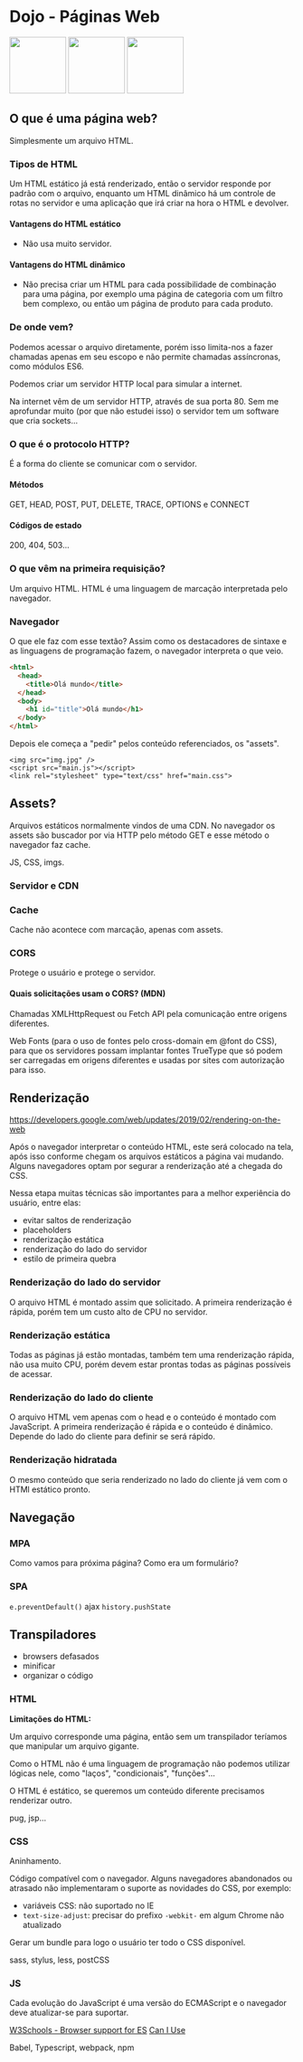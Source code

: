# Dojo - Páginas Web

<img width="100px" src="https://user-images.githubusercontent.com/27368585/68813713-6d106800-0655-11ea-81ac-f9f66e9eb63d.png" />

<img width="100px" src="https://user-images.githubusercontent.com/27368585/68813714-6d106800-0655-11ea-9a3d-9ef52fa29dac.png" />

<img width="100px" src="https://user-images.githubusercontent.com/27368585/68813737-84e7ec00-0655-11ea-9736-9b534ac189ab.jpg" />

## O que é uma página web?

Simplesmente um arquivo HTML.

### Tipos de HTML

Um HTML estático já está renderizado, então o servidor responde por padrão com o arquivo, enquanto um HTML dinâmico há um controle de rotas no servidor e uma aplicação que irá criar na hora o HTML e devolver.

#### Vantagens do HTML estático

- Não usa muito servidor.

#### Vantagens do HTML dinâmico

- Não precisa criar um HTML para cada possibilidade de combinação para uma página, por exemplo uma página de categoria com um filtro bem complexo, ou então um página de produto para cada produto.

### De onde vem?

Podemos acessar o arquivo diretamente, porém isso limita-nos a fazer chamadas apenas em seu escopo e não permite chamadas assíncronas, como módulos ES6.

Podemos criar um servidor HTTP local para simular a internet.

Na internet vêm de um servidor HTTP, através de sua porta 80. Sem me aprofundar muito (por que não estudei isso) o servidor tem um software que cria sockets...

### O que é o protocolo HTTP?

É a forma do cliente se comunicar com o servidor.

#### Métodos

GET, HEAD, POST, PUT, DELETE, TRACE, OPTIONS e CONNECT

#### Códigos de estado

200, 404, 503...

### O que vêm na primeira requisição?

Um arquivo HTML. HTML é uma linguagem de marcação interpretada pelo navegador.

### Navegador

O que ele faz com esse textão? Assim como os destacadores de sintaxe e as linguagens de programação fazem, o navegador interpreta o que veio.

```html
<html>
  <head>
    <title>Olá mundo</title>
  </head>
  <body>
    <h1 id="title">Olá mundo</h1>
  </body>
</html>
```

Depois ele começa a "pedir" pelos conteúdo referenciados, os "assets".

```
<img src="img.jpg" />
<script src="main.js"></script>
<link rel="stylesheet" type="text/css" href="main.css">
```

## Assets?

Arquivos estáticos normalmente vindos de uma CDN. No navegador os assets são buscador por via HTTP pelo método GET e esse método o navegador faz cache.

JS, CSS, imgs.

### Servidor e CDN

### Cache

Cache não acontece com marcação, apenas com assets.

### CORS

Protege o usuário e protege o servidor.

#### Quais solicitações usam o CORS? (MDN)

Chamadas XMLHttpRequest ou Fetch API pela comunicação entre origens diferentes.

Web Fonts (para o uso de fontes pelo cross-domain em @font do CSS), para que os servidores possam implantar fontes TrueType que só podem ser carregadas em origens diferentes e usadas por sites com autorização para isso.

## Renderização

https://developers.google.com/web/updates/2019/02/rendering-on-the-web

Após o navegador interpretar o conteúdo HTML, este será colocado na tela, após isso conforme chegam os arquivos estáticos a página vai mudando. Alguns navegadores optam por segurar a renderização até a chegada do CSS.

Nessa etapa muitas técnicas são importantes para a melhor experiência do usuário, entre elas:

- evitar saltos de renderização
- placeholders
- renderização estática
- renderização do lado do servidor
- estilo de primeira quebra

### Renderização do lado do servidor

O arquivo HTML é montado assim que solicitado. A primeira renderização é rápida, porém tem um custo alto de CPU no servidor.

### Renderização estática

Todas as páginas já estão montadas, também tem uma renderização rápida, não usa muito CPU, porém devem estar prontas todas as páginas possíveis de acessar.

### Renderização do lado do cliente

O arquivo HTML vem apenas com o head e o conteúdo é montado com JavaScript. A primeira renderização é rápida e o conteúdo é dinâmico. Depende do lado do cliente para definir se será rápido.

### Renderização hidratada

O mesmo conteúdo que seria renderizado no lado do cliente já vem com o HTMl estático pronto.

## Navegação

### MPA

Como vamos para próxima página?
Como era um formulário?

### SPA

`e.preventDefault()`
ajax
`history.pushState`

## Transpiladores

- browsers defasados
- minificar
- organizar o código

### HTML

**Limitações do HTML:**

Um arquivo corresponde uma página, então sem um transpilador teríamos que manipular um arquivo gigante.

Como o HTML não é uma linguagem de programação não podemos utilizar lógicas nele, como "laços", "condicionais", "funções"...

O HTML é estático, se queremos um conteúdo diferente precisamos renderizar outro.

pug, jsp...

### CSS

Aninhamento.

Código compatível com o navegador. Alguns navegadores abandonados ou atrasado não implementaram o suporte as novidades do CSS, por exemplo:

- variáveis CSS: não suportado no IE
- `text-size-adjust`: precisar do prefixo `-webkit-` em algum Chrome não atualizado

Gerar um bundle para logo o usuário ter todo o CSS disponível.

sass, stylus, less, postCSS

### JS

Cada evolução do JavaScript é uma versão do ECMAScript e o navegador deve atualizar-se para suportar.

[W3Schools - Browser support for ES](https://www.w3schools.com/js/js_versions.asp)
[Can I Use](https://caniuse.com/#feat=es6-module)

Babel, Typescript, webpack, npm


